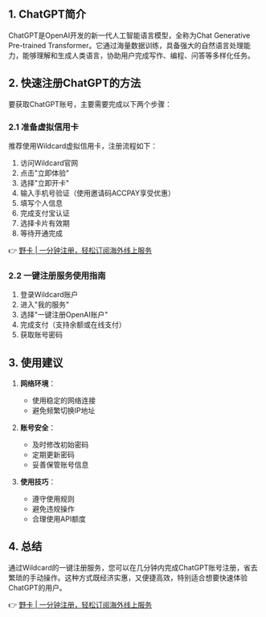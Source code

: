 ## 1. ChatGPT简介

ChatGPT是OpenAI开发的新一代人工智能语言模型，全称为Chat Generative Pre-trained Transformer。它通过海量数据训练，具备强大的自然语言处理能力，能够理解和生成人类语言，协助用户完成写作、编程、问答等多样化任务。

## 2. 快速注册ChatGPT的方法

要获取ChatGPT账号，主要需要完成以下两个步骤：

### 2.1 准备虚拟信用卡

推荐使用Wildcard虚拟信用卡，注册流程如下：

1. 访问Wildcard官网
2. 点击"立即体验"
3. 选择"立即开卡"
4. 输入手机号验证（使用邀请码ACCPAY享受优惠）
5. 填写个人信息
6. 完成支付宝认证
7. 选择卡片有效期
8. 等待开通完成

👉 [野卡 | 一分钟注册，轻松订阅海外线上服务](https://bit.ly/bewildcard)

### 2.2 一键注册服务使用指南

1. 登录Wildcard账户
2. 进入"我的服务"
3. 选择"一键注册OpenAI账户"
4. 完成支付（支持余额或在线支付）
5. 获取账号密码

## 3. 使用建议

1. **网络环境**：
   - 使用稳定的网络连接
   - 避免频繁切换IP地址

2. **账号安全**：
   - 及时修改初始密码
   - 定期更新密码
   - 妥善保管账号信息

3. **使用技巧**：
   - 遵守使用规则
   - 避免违规操作
   - 合理使用API额度

## 4. 总结

通过Wildcard的一键注册服务，您可以在几分钟内完成ChatGPT账号注册，省去繁琐的手动操作。这种方式既经济实惠，又便捷高效，特别适合想要快速体验ChatGPT的用户。

👉 [野卡 | 一分钟注册，轻松订阅海外线上服务](https://bit.ly/bewildcard)